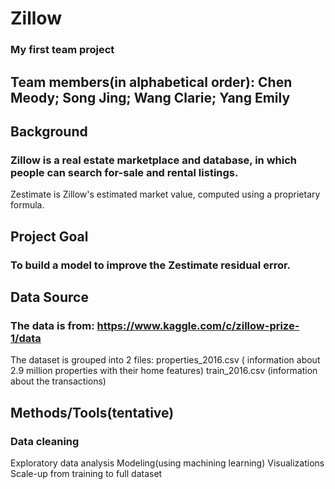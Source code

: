 # Zillow
### My first team project

## Team members(in alphabetical order): Chen Meody; Song Jing; Wang Clarie; Yang Emily 

## Background
### Zillow is a real estate marketplace and database, in which people can search for-sale and rental listings. 
Zestimate is Zillow's estimated market value, computed using a proprietary formula.
 
## Project Goal
### To build a model to improve the Zestimate residual error. 
 
## Data Source
### The data is from: https://www.kaggle.com/c/zillow-prize-1/data
The dataset is grouped into 2 files:
properties_2016.csv ( information about 2.9 million properties with their home features)
train_2016.csv (information about the transactions)
 
## Methods/Tools(tentative)
### Data cleaning
Exploratory data analysis
Modeling(using machining learning)
Visualizations 
Scale-up from training to full dataset

